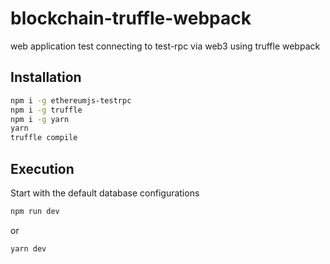 # blockchain-truffle-webpack

web application test connecting to test-rpc via web3 using truffle webpack

## Installation
```bash
npm i -g ethereumjs-testrpc
npm i -g truffle
npm i -g yarn
yarn
truffle compile
```

## Execution

Start with the default database configurations

```bash
npm run dev
```

or

```bash
yarn dev
```
